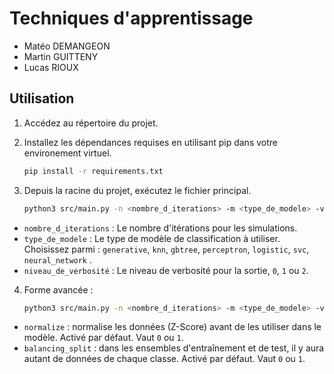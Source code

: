 
# Techniques d'apprentissage

- Matéo DEMANGEON
- Martin GUITTENY
- Lucas RIOUX

## Utilisation

1. Accédez au répertoire du projet.

2. Installez les dépendances requises en utilisant pip dans votre environement virtuel.

    ```bash
    pip install -r requirements.txt
    ```

3. Depuis la racine du projet, exécutez le fichier principal.
    ```bash
    python3 src/main.py -n <nombre_d_iterations> -m <type_de_modele> -v <niveau_de_verbosité>
    ```

- `nombre_d_iterations` : Le nombre d'itérations pour les simulations.
- `type_de_modele` : Le type de modèle de classification à utiliser. Choisissez parmi : `generative`, `knn`, `gbtree`, `perceptron`, `logistic`, `svc`, `neural_network` .
- `niveau_de_verbosité` : Le niveau de verbosité pour la sortie, `0`, `1` ou `2`.

4. Forme avancée :
    ```bash
    python3 src/main.py -n <nombre_d_iterations> -m <type_de_modele> -v <niveau_de_verbosité> --normalize=<normalisation> --balancing_split=<equilibrage_des_classes>
    ```

- `normalize` : normalise les données (Z-Score) avant de les utiliser dans le modèle. Activé par défaut. Vaut `0` ou `1`.
- `balancing_split` : dans les ensembles d'entraînement et de test, il y aura autant de données de chaque classe. Activé par défaut. Vaut `0` ou `1`.
